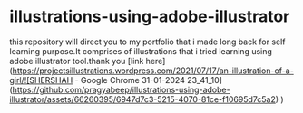 # illustrations-using-adobe-illustrator
this repository will direct you to my portfolio that i made long back for self learning purpose.It comprises of illustrations that i tried learning using adobe illustrator tool.thank you
[link here](https://projectsillustrations.wordpress.com/2021/07/17/an-illustration-of-a-girl/![SHERSHAH - Google Chrome 31-01-2024 23_41_10](https://github.com/pragyabeep/illustrations-using-adobe-illustrator/assets/66260395/6947d7c3-5215-4070-81ce-f10695d7c5a2)
)
